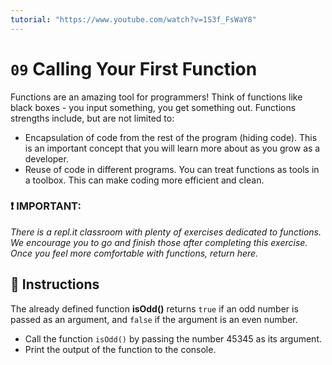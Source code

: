 ```yaml
---
tutorial: "https://www.youtube.com/watch?v=1S3f_FsWaY8"
---
```


# `09` Calling Your First Function

Functions are an amazing tool for programmers!  Think of functions like black boxes  - you input something, you get something out. Functions strengths include, but are not limited to:
* Encapsulation of code from the rest of the program (hiding code). This is an important concept that you will learn more about as you grow as a developer.
* Reuse of code in different programs.  You can treat functions as tools in a toolbox.  This can make coding more efficient and clean.

### :exclamation: IMPORTANT: 

*There is a repl.it classroom with plenty of exercises dedicated to functions. We encourage you to go and finish those after completing this exercise. Once you feel more comfortable with functions, return here.*

## :pencil: Instructions

The already defined function **isOdd()** returns `true` if an odd number is passed as an argument, and `false` if the argument is an even number.
* Call the function `isOdd()` by passing the number 45345 as its argument.
* Print the output of the function to the console.
